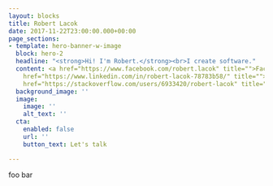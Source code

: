 ```yaml
---
layout: blocks
title: Robert Lacok
date: 2017-11-22T23:00:00.000+00:00
page_sections:
- template: hero-banner-w-image
  block: hero-2
  headline: "<strong>Hi! I'm Robert.</strong><br>I create software."
  content: <a href="https://www.facebook.com/robert.lacok" title="">Facebook</a><br><a
    href="https://www.linkedin.com/in/robert-lacok-78783b58/" title="">LinkedIn</a><br><a
    href="https://stackoverflow.com/users/6933420/robert-lacok" title="">StackOverflow</a>
  background_image: ''
  image:
    image: ''
    alt_text: ''
  cta:
    enabled: false
    url: ''
    button_text: Let's talk

---
```

foo bar